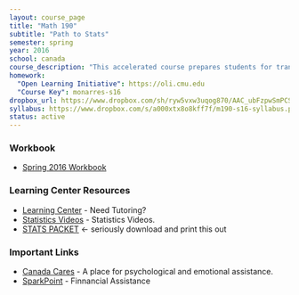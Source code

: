 ```yaml
---
layout: course_page
title: "Math 190"
subtitle: "Path to Stats"
semester: spring
year: 2016
school: canada
course_description: "This accelerated course prepares students for transfer-level Statistics. It covers core concepts from elementary algebra, intermediate algebra, and descriptive statistics. Topics include ratios, rates, and proportional reasoning; arithmetic reasoning using fractions, decimals and percents; evaluating expressions, solving equations, analyzing algebraic forms to understand statistical measures; use of linear, quadratic, absolute value, exponential, and logarithmic functions to model bivariate data; graphical and numerical descriptive statistics for quantitative and categorical data. This course is designed for students who do not want to major in fields such as math, science, computer science, and business. Note: This course is NOT intended for students who plan to study science, technology, engineering, math, as well as business and other non-STEM majors."
homework:
  "Open Learning Initiative": https://oli.cmu.edu
  "Course Key": monarres-s16
dropbox_url: https://www.dropbox.com/sh/ryw5vxw3uqog870/AAC_ubFzpwSmPCSJIiSAJG1Oa?dl=0
syllabus: https://www.dropbox.com/s/a000xtx8o8kff7f/m190-s16-syllabus.pdf?dl=0
status: active
---
```

### Workbook
* [Spring 2016 Workbook](https://www.dropbox.com/s/zoh7hgv0v2rvz9r/m190-s16-packet.pdf?dl=0)

### Learning Center Resources
* [Learning Center](http://canadacollege.edu/learningcenter/) - Need Tutoring?
* [Statistics Videos](http://canadacollege.edu/learningcenter/statistics.php) - Statistics Videos. 
* [STATS PACKET](http://www.canadacollege.edu/learningcenter/docs/math200_outline_2014-2015.pdf) <- seriously download and print this out

### Important Links
* [Canada Cares](http://www.canadacollege.com/cares/) - A place for psychological and emotional assistance.
* [SparkPoint](http://canadacollege.edu/sparkpoint/) - Finnancial Assistance


